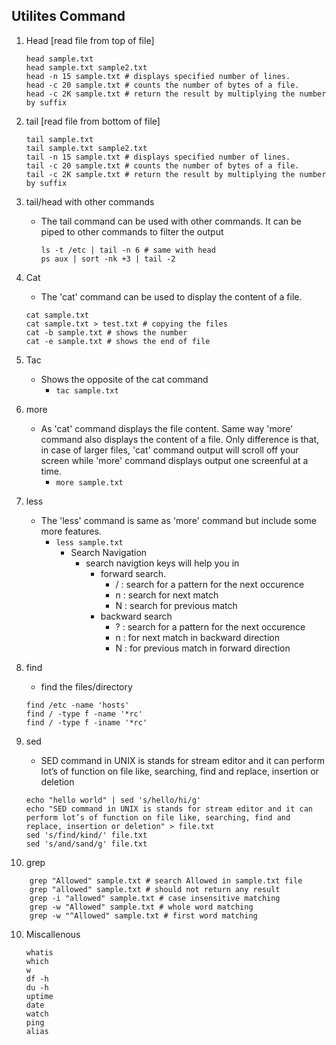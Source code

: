 ## Utilites Command

1. Head [read file from top of file]
    ```shell
    head sample.txt
    head sample.txt sample2.txt
    head -n 15 sample.txt # displays specified number of lines.
    head -c 20 sample.txt # counts the number of bytes of a file.
    head -c 2K sample.txt # return the result by multiplying the number by suffix
    ```

2. tail [read file from bottom of file]
    ```shell
    tail sample.txt
    tail sample.txt sample2.txt
    tail -n 15 sample.txt # displays specified number of lines.
    tail -c 20 sample.txt # counts the number of bytes of a file.
    tail -c 2K sample.txt # return the result by multiplying the number by suffix
    ```


3. tail/head with other commands
    - The tail command can be used with other commands. It can be piped to other commands to filter the output
        ```shell
        ls -t /etc | tail -n 6 # same with head
        ps aux | sort -nk +3 | tail -2
        ```

4. Cat 
    - The 'cat' command can be used to display the content of a file.
    ```shell
    cat sample.txt
    cat sample.txt > test.txt # copying the files
    cat -b sample.txt # shows the number
    cat -e sample.txt # shows the end of file
    ```
5. Tac 
    - Shows the opposite of the cat command
        - `tac sample.txt`

6. more
    - As 'cat' command displays the file content. Same way 'more' command also displays the content of a file. Only difference is that, in case of larger files, 'cat' command output will scroll off your screen while 'more' command displays output one screenful at a time.
        - `more sample.txt`

7. less
    - The 'less' command is same as 'more' command but include some more features.
        - `less sample.txt`
            - Search Navigation
                - search navigtion keys will help you in 
                    - forward search. 
                        - / : search for a pattern for the next occurence
                        - n : search for next match
                        - N : search for previous match
                    - backward search
                        - ? : search for a pattern for the next occurence
                        - n : for next match in backward direction
                        - N : for previous match in forward direction


8. find 
    - find the files/directory 
    ```shell
    find /etc -name 'hosts'
    find / -type f -name '*rc'
    find / -type f -iname '*rc'
    ```

9. sed
    - SED command in UNIX is stands for stream editor and it can perform lot’s of function on file like, searching, find and replace, insertion or deletion
    ```shell
    echo "hello world" | sed 's/hello/hi/g'
    echo "SED command in UNIX is stands for stream editor and it can perform lot’s of function on file like, searching, find and replace, insertion or deletion" > file.txt
    sed 's/find/kind/' file.txt
    sed 's/and/sand/g' file.txt
    ```

10. grep
```shell
    grep "Allowed" sample.txt # search Allowed in sample.txt file
    grep "allowed" sample.txt # should not return any result
    grep -i "allowed" sample.txt # case insensitive matching
    grep -w "Allowed" sample.txt # whole word matching
    grep -w "^Allowed" sample.txt # first word matching
```
10. Miscallenous
    ```shell
    whatis
    which
    w
    df -h
    du -h
    uptime
    date
    watch
    ping
    alias
    ```